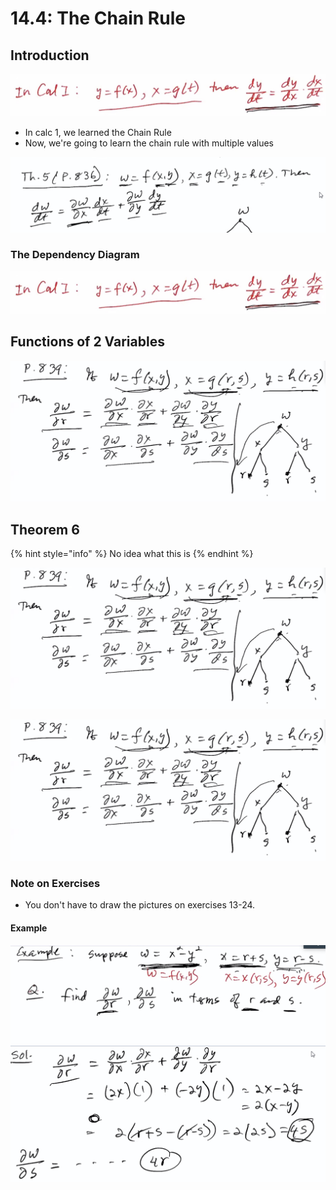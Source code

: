 # 14.4: The Chain Rule

## Introduction

![Calc 1 Chain Rule](<../../../../.gitbook/assets/image (379) (2) (2) (2) (2) (2) (2) (2) (2) (1) (1) (1) (2).png>)

* In calc 1, we learned the Chain Rule
* Now, we're going to learn the chain rule with multiple values

![](<../../../../.gitbook/assets/image (344).png>)

### The Dependency Diagram

![](<../../../../.gitbook/assets/image (379) (2) (2) (2) (2) (2) (2) (2) (2) (1) (1) (1) (5).png>)

## Functions of 2 Variables

![](<../../../../.gitbook/assets/image (377) (6) (6) (1) (1) (1) (5).png>)

## Theorem 6

{% hint style="info" %}
No idea what this is
{% endhint %}

![](<../../../../.gitbook/assets/image (377) (6) (6) (1) (1) (1) (3).png>)

![](<../../../../.gitbook/assets/image (377) (6) (6) (1) (1) (1) (4).png>)

### Note on Exercises

* You don't have to draw the pictures on exercises 13-24.

#### Example

![](<../../../../.gitbook/assets/image (346).png>)
